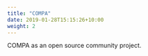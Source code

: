 ```yaml
---
title: "COMPA"
date: 2019-01-28T15:15:26+10:00
weight: 2
---
```


COMPA as an open source community project.
